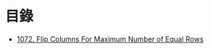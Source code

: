 # 目錄

- [1072. Flip Columns For Maximum Number of Equal Rows](./1072.%20Flip%20Columns%20For%20Maximum%20Number%20of%20Equal%20Rows.md)
